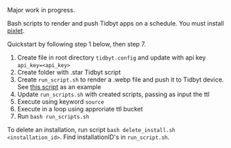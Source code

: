 Major work in progress. 

Bash scripts to render and push Tidbyt apps on a schedule. You must install [pixlet](https://tidbyt.dev/docs/build/installing-pixlet).

Quickstart by following step 1 below, then step 7.

1. Create file in root directory `tidbyt.config` and update with api key `api_key=<api_key>`
2. Create folder with .star Tidbyt script
3. Create `run_script.sh` to render a .webp file and push it to Tidbyt device. See [this script](https://github.com/MichaelYagi/bashbyt/blob/main/db_characters/run_script.sh) as an example
4. Update `run_scripts.sh` with created scripts, passing as input the ttl
5. Execute using keyword `source`
6. Execute in a loop using approriate ttl bucket
7. Run `bash run_scripts.sh`

To delete an installation, run script `bash delete_install.sh <installation_id>`. Find installationID's in `run_script.sh`.
